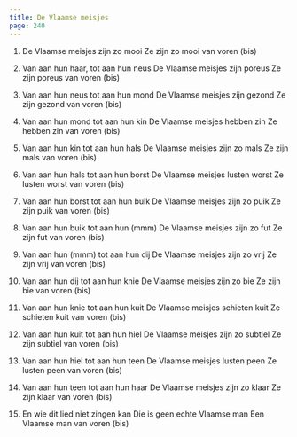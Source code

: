 ```yaml
---
title: De Vlaamse meisjes
page: 240
---  
```



1. De Vlaamse meisjes zijn zo mooi
Ze zijn zo mooi van voren (bis)


2. Van aan hun haar, tot aan hun neus
De Vlaamse meisjes zijn poreus
Ze zijn poreus van voren (bis)


3. Van aan hun neus tot aan hun mond
De Vlaamse meisjes zijn gezond
Ze zijn gezond van voren (bis)


4. Van aan hun mond tot aan hun kin
De Vlaamse meisjes hebben zin
Ze hebben zin van voren (bis)


5. Van aan hun kin tot aan hun hals
De Vlaamse meisjes zijn zo mals
Ze zijn mals van voren (bis)


6. Van aan hun hals tot aan hun borst
De Vlaamse meisjes lusten worst
Ze lusten worst van voren (bis)


7. Van aan hun borst tot aan hun buik
De Vlaamse meisjes zijn zo puik
Ze zijn puik van voren (bis)


8. Van aan hun buik tot aan hun (mmm)
De Vlaamse meisjes zijn zo fut
Ze zijn fut van voren (bis)


9. Van aan hun (mmm) tot aan hun dij
De Vlaamse meisjes zijn zo vrij
Ze zijn vrij van voren (bis)


10. Van aan hun dij tot aan hun knie
De Vlaamse meisjes zijn zo bie
Ze zijn bie van voren (bis)


11. Van aan hun knie tot aan hun kuit
De Vlaamse meisjes schieten kuit
Ze schieten kuit van voren (bis)


12. Van aan hun kuit tot aan hun hiel
De Vlaamse meisjes zijn zo subtiel
Ze zijn subtiel van voren (bis)


13. Van aan hun hiel tot aan hun teen
De Vlaamse meisjes lusten peen
Ze lusten peen van voren (bis)


14. Van aan hun teen tot aan hun haar
De Vlaamse meisjes zijn zo klaar
Ze zijn klaar van voren (bis)


15. En wie dit lied niet zingen kan
Die is geen echte Vlaamse man
Een Vlaamse man van voren (bis)